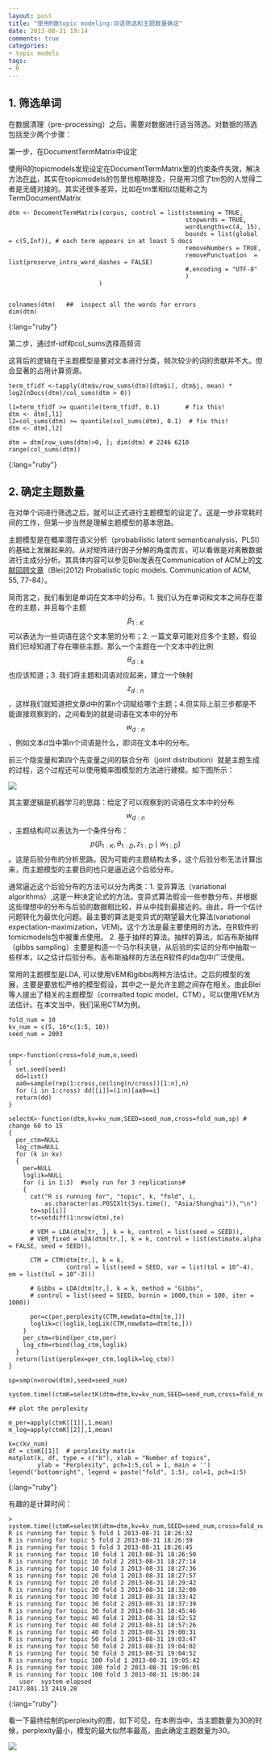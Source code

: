 ```yaml
---
layout: post
title: "使用R做topic modeling:词语筛选和主题数量确定"
date: 2013-08-31 19:14
comments: true
categories:
- topic models 
tags:
- R
---
```


## 1. 筛选单词

在数据清理（pre-processing）之后，需要对数据进行适当筛选。对数据的筛选包括至少两个步骤：

第一步，在DocumentTermMatrix中设定

使用R的topicmodels发现设定在DocumentTermMatrix里的约束条件失效，解决方法[在此](http://stackoverflow.com/questions/13366897/r-documenttermmatrix-control-list-not-working)，其实在topicmodels的包里也粗略提及，只是用习惯了tm包的人觉得二者是无缝对接的。其实还很多差异，比如在tm里相似功能称之为TermDocumentMatrix

	dtm <- DocumentTermMatrix(corpus, control = list(stemming = TRUE,  
	                                                 stopwords = TRUE,
	                                                 wordLengths=c(4, 15), 
	                                                 bounds = list(global = c(5,Inf)), # each term appears in at least 5 docs
	                                                 removeNumbers = TRUE, 
	                                                 removePunctuation  = list(preserve_intra_word_dashes = FALSE)
	                                                 #,encoding = "UTF-8" 
	                                                 )
	                         )
	
	
	colnames(dtm)   ##  inspect all the words for errors
	dim(dtm)
{:lang="ruby"}

第二步，通过tf-idf和col_sums选择高频词

这背后的逻辑在于主题模型是要对文本进行分类，频次较少的词的贡献并不大。但会显著的占用计算资源。 

	term_tfidf <-tapply(dtm$v/row_sums(dtm)[dtm$i], dtm$j, mean) * log2(nDocs(dtm)/col_sums(dtm > 0))
	
	l1=term_tfidf >= quantile(term_tfidf, 0.1)       # fix this!
	dtm <- dtm[,l1]
	l2=col_sums(dtm) >= quantile(col_sums(dtm), 0.1)  # fix this!
	dtm <- dtm[,l2] 
	
	dtm = dtm[row_sums(dtm)>0, ]; dim(dtm) # 2246 6210
	range(col_sums(dtm))
{:lang="ruby"}

## 2. 确定主题数量
在对单个词进行筛选之后，就可以正式进行主题模型的设定了。这是一步非常耗时间的工作，但第一步当然是理解主题模型的基本思路。

主题模型是在概率潜在语义分析（probabilistic latent semanticanalysis，PLSI）的基础上发展起来的。从对矩阵进行因子分解的角度而言，可以看做是对离散数据进行主成分分析。其具体内容可以参见Blei发表在Communication of ACM上的[文献回顾文章](http://cacm.acm.org/magazines/2012/4/147361-probabilistic-topic-models/fulltext)（Blei(2012) Probalistic topic models. Communication of ACM, 55, 77-84）。

简而言之，我们看到是单词在文本中的分布。1. 我们认为在单词和文本之间存在潜在的主题，并且每个主题$$β_{1:K}$$可以表达为一些词语在这个文本里的分布；2. 一篇文章可能对应多个主题，假设我们已经知道了存在哪些主题，那么一个主题在一个文本中的比例$$θ_{d:k}$$也应该知道；3. 我们将主题和词语对应起来，建立一个映射$$z_{d:n}$$，这样我们就知道把文章d中的第n个词赋给哪个主题；4.但实际上前三步都是不能直接观察到的，之间看到的就是词语在文本中的分布$$w_{d:n}$$ ，例如文本d当中第n个词语是什么，即词在文本中的分布。

前三个隐变量和第四个先变量之间的联合分布（joint distribution）就是主题生成的过程，这个过程还可以使用概率图模型的方法进行建模。如下图所示：

![](http://farm4.staticflickr.com/3756/9634040055_1bdc1c8013.jpg)


其主要逻辑是机器学习的思路：给定了可以观察到的词语在文本中的分布$$w_{d:n}$$，主题结构可以表达为一个条件分布：$$p(\beta _{1:K},\theta _{1:D},z_{1:D} \mid w_{1:D})$$。这是后验分布的分析思路。因为可能的主题结构太多，这个后验分布无法计算出来，而主题模型的主要目的也只是逼近这个后验分布。

通常逼近这个后验分布的方法可以分为两类：1. 变异算法（variational algorithms）,这是一种决定论式的方法。变异式算法假设一些参数分布，并根据这些理想中的分布与后验的数据相比较，并从中找到最接近的。由此，将一个估计问题转化为最优化问题。最主要的算法是变异式的期望最大化算法(variational expectation-maximization，VEM)。这个方法是最主要使用的方法。在R软件的tomicmodels包中被重点使用。 2. 基于抽样的算法。抽样的算法，如吉布斯抽样（gibbs sampling）主要是构造一个马尔科夫链，从后验的实证的分布中抽取一些样本，以之估计后验分布。吉布斯抽样的方法在R软件的lda包中广泛使用。

常用的主题模型是LDA, 可以使用VEM和gibbs两种方法估计。之后的模型的发展，主要是要放松严格的模型假设，其中之一是允许主题之间存在相关。由此Blei等人提出了相关的主题模型（correalted topic model，CTM），可以使用VEM方法估计。在本文当中，我们采用CTM为例。


	fold_num = 10
	kv_num = c(5, 10*c(1:5, 10))
	seed_num = 2003
	
	
	smp<-function(cross=fold_num,n,seed)
	{
	  set.seed(seed)
	  dd=list()
	  aa0=sample(rep(1:cross,ceiling(n/cross))[1:n],n)
	  for (i in 1:cross) dd[[i]]=(1:n)[aa0==i]
	  return(dd)
	}
	
	selectK<-function(dtm,kv=kv_num,SEED=seed_num,cross=fold_num,sp) # change 60 to 15
	{
	  per_ctm=NULL
	  log_ctm=NULL
	  for (k in kv)
	  {
	    per=NULL
	    loglik=NULL
	    for (i in 1:3)  #only run for 3 replications# 
	    {
	      cat("R is running for", "topic", k, "fold", i,
	          as.character(as.POSIXlt(Sys.time(), "Asia/Shanghai")),"\n")
	      te=sp[[i]]
	      tr=setdiff(1:nrow(dtm),te)
	      
	      # VEM = LDA(dtm[tr, ], k = k, control = list(seed = SEED)),
	      # VEM_fixed = LDA(dtm[tr,], k = k, control = list(estimate.alpha = FALSE, seed = SEED)),
	      
	      CTM = CTM(dtm[tr,], k = k, 
	                control = list(seed = SEED, var = list(tol = 10^-4), em = list(tol = 10^-3)))  
	      
	      # Gibbs = LDA(dtm[tr,], k = k, method = "Gibbs",
	      # control = list(seed = SEED, burnin = 1000,thin = 100, iter = 1000))
	      
	      per=c(per,perplexity(CTM,newdata=dtm[te,]))
	      loglik=c(loglik,logLik(CTM,newdata=dtm[te,]))
	    }
	    per_ctm=rbind(per_ctm,per)
	    log_ctm=rbind(log_ctm,loglik)
	  }
	  return(list(perplex=per_ctm,loglik=log_ctm))
	}
	
	sp=smp(n=nrow(dtm),seed=seed_num)
	
	system.time((ctmK=selectK(dtm=dtm,kv=kv_num,SEED=seed_num,cross=fold_num,sp=sp)))
	
	## plot the perplexity
	
	m_per=apply(ctmK[[1]],1,mean)
	m_log=apply(ctmK[[2]],1,mean)
	
	k=c(kv_num)
	df = ctmK[[1]]  # perplexity matrix
	matplot(k, df, type = c("b"), xlab = "Number of topics", 
	        ylab = "Perplexity", pch=1:5,col = 1, main = '')       
	legend("bottomright", legend = paste("fold", 1:5), col=1, pch=1:5) 
{:lang="ruby"}

有趣的是计算时间：

	> system.time((ctmK=selectK(dtm=dtm,kv=kv_num,SEED=seed_num,cross=fold_num,sp=sp)))
	R is running for topic 5 fold 1 2013-08-31 18:26:32 
	R is running for topic 5 fold 2 2013-08-31 18:26:39 
	R is running for topic 5 fold 3 2013-08-31 18:26:45 
	R is running for topic 10 fold 1 2013-08-31 18:26:50 
	R is running for topic 10 fold 2 2013-08-31 18:27:14 
	R is running for topic 10 fold 3 2013-08-31 18:27:36 
	R is running for topic 20 fold 1 2013-08-31 18:27:57 
	R is running for topic 20 fold 2 2013-08-31 18:29:42 
	R is running for topic 20 fold 3 2013-08-31 18:32:00 
	R is running for topic 30 fold 1 2013-08-31 18:33:42 
	R is running for topic 30 fold 2 2013-08-31 18:37:39 
	R is running for topic 30 fold 3 2013-08-31 18:45:46 
	R is running for topic 40 fold 1 2013-08-31 18:52:52 
	R is running for topic 40 fold 2 2013-08-31 18:57:26 
	R is running for topic 40 fold 3 2013-08-31 19:00:31 
	R is running for topic 50 fold 1 2013-08-31 19:03:47 
	R is running for topic 50 fold 2 2013-08-31 19:04:02 
	R is running for topic 50 fold 3 2013-08-31 19:04:52 
	R is running for topic 100 fold 1 2013-08-31 19:05:42 
	R is running for topic 100 fold 2 2013-08-31 19:06:05 
	R is running for topic 100 fold 3 2013-08-31 19:06:28 
	   user  system elapsed 
	2417.801.13 2419.28 
{:lang="ruby"}

看一下最终绘制的perplexity的图，如下可见，在本例当中，当主题数量为30的时候，perplexity最小，模型的最大似然率最高，由此确定主题数量为30。

![](http://farm8.staticflickr.com/7290/9633619385_13a1472d1b.jpg)